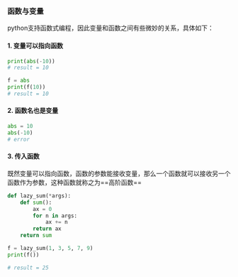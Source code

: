 ### 函数与变量

python支持函数式编程，因此变量和函数之间有些微妙的关系，具体如下：

#### 1.  变量可以指向函数

```python
print(abs(-10))
# result = 10

f = abs
print(f(10))
# result = 10
```

#### 2.  函数名也是变量

```python
abs = 10
abs(-10)
# error
```

#### 3.  传入函数

既然变量可以指向函数，函数的参数能接收变量，那么一个函数就可以接收另一个函数作为参数，这种函数就称之为==高阶函数==

```python
def lazy_sum(*args):
    def sum():
        ax = 0
        for n in args:
            ax += n
        return ax
    return sum

f = lazy_sum(1, 3, 5, 7, 9)
print(f())

# result = 25
```
